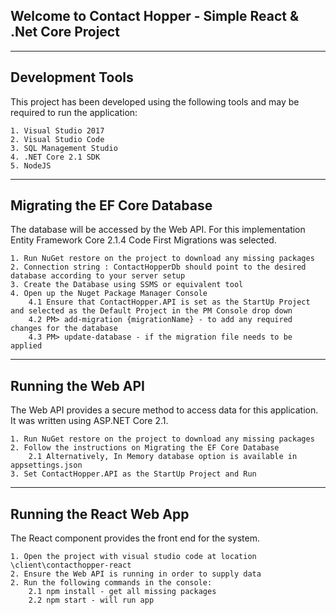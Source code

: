 ## Welcome to Contact Hopper - Simple React & .Net Core Project

---

## Development Tools

This project has been developed using the following tools and may be required to run the application:

    1. Visual Studio 2017
    2. Visual Studio Code
    3. SQL Management Studio
    4. .NET Core 2.1 SDK
    5. NodeJS

---

## Migrating the EF Core Database

The database will be accessed by the Web API. For this implementation Entity Framework Core 2.1.4 Code First Migrations was selected.

    1. Run NuGet restore on the project to download any missing packages
    2. Connection string : ContactHopperDb should point to the desired database according to your server setup
    3. Create the Database using SSMS or equivalent tool
    4. Open up the Nuget Package Manager Console
    	4.1 Ensure that ContactHopper.API is set as the StartUp Project and selected as the Default Project in the PM Console drop down
    	4.2 PM> add-migration {migrationName} - to add any required changes for the database
    	4.3 PM> update-database - if the migration file needs to be applied

---

## Running the Web API

The Web API provides a secure method to access data for this application. It was written using ASP.NET Core 2.1.

    1. Run NuGet restore on the project to download any missing packages
    2. Follow the instructions on Migrating the EF Core Database
        2.1 Alternatively, In Memory database option is available in appsettings.json
    3. Set ContactHopper.API as the StartUp Project and Run

---

## Running the React Web App

The React component provides the front end for the system.

    1. Open the project with visual studio code at location \client\contacthopper-react
    2. Ensure the Web API is running in order to supply data
    2. Run the following commands in the console:
    	2.1 npm install - get all missing packages
    	2.2 npm start - will run app
